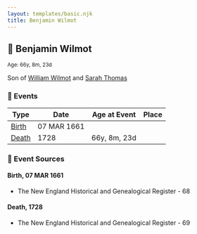 ```yaml
---
layout: templates/basic.njk
title: Benjamin Wilmot
---
```

## 🔵 Benjamin Wilmot
<small>Age: 66y, 8m, 23d</small>

Son of [William Wilmot](/people/4/47205976) and [Sarah Thomas](/people/2/28506175)

### 📆 Events

Type | Date | Age at Event | Place
------ | ------ | ------ | ------
[Birth](#event-event-2) | 07 MAR 1661 |  |
[Death](#event-event-3) | 1728 | 66y, 8m, 23d |

### 📰 Event Sources

#### <a id="event-event-2"></a> Birth, 07 MAR 1661
* The New England Historical and Genealogical Register  - 68

#### <a id="event-event-3"></a> Death, 1728
* The New England Historical and Genealogical Register  - 69